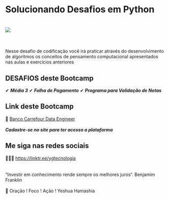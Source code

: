 # Solucionando Desafios em Python

<h1>
  <img src="https://i.ibb.co/ncG78HZ/maxresdefault.jpg" border="0">
</h1>
<br>

Nesse desafio de codificação você irá praticar através do desenvolvimento de algoritmos os conceitos de pensamento computacional apresentados nas aulas e exercícios anteriores

## DESAFIOS deste Bootcamp 

✔ ***Média 3***
✔ ***Folha de Pagamento***
✔ ***Programa para Validação de Notas***

## Link deste Bootcamp

 🎯 <a href="https://digitalinnovation.one/sign-up?ref=EDH1OJTU7E" target="_blank">Banco Carrefour Data Engineer</a>
<br>
<br> 
***Cadastre-se no site para ter acesso a plataforma***


## Me siga nas redes sociais

👨‍💼🔮  https://linktr.ee/ygtecnologia 
<br>
<br> 
<br> 
“Investir em conhecimento rende sempre os melhores juros“. Benjamim Franklin
<br>
<br> 
🙏 Oração ! Foco ! Ação ! Yeshua Hamashia 